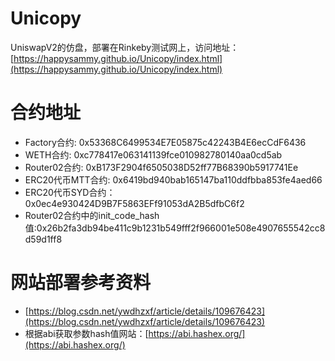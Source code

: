 # Unicopy
UniswapV2的仿盘，部署在Rinkeby测试网上，访问地址：[https://happysammy.github.io/Unicopy/index.html](https://happysammy.github.io/Unicopy/index.html)


# 合约地址

- Factory合约: 0x53368C6499534E7E05875c42243B4E6ecCdF6436
- WETH合约: 0xc778417e063141139fce010982780140aa0cd5ab
- Router02合约: 0xB173F2904f6505038D52ff77B68390b5917741Ee
- ERC20代币MTT合约: 0x6419bd940bab165147ba110ddfbba853fe4aed66
- ERC20代币SYD合约：0x0ec4e930424D9B7F5863EFf91053dA2B5dfbC6f2
- Router02合约中的init_code_hash值:0x26b2fa3db94be411c9b1231b549fff2f966001e508e4907655542cc8d59d1ff8


# 网站部署参考资料

 - [https://blog.csdn.net/ywdhzxf/article/details/109676423](https://blog.csdn.net/ywdhzxf/article/details/109676423)
 - 根据abi获取参数hash值网站：[https://abi.hashex.org/](https://abi.hashex.org/)




